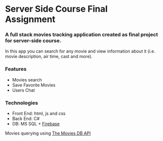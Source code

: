 # Server Side Course Final Assignment

### A full stack movies tracking application created as final project for server-side course.

In this app you can search for any movie and view information about it (i.e. movie description, air time, cast and more).

### Features

- Movies search
- Save Favorite Movies
- Users Chat

### Technologies

- Front End: html, js and css
- Back End: C#
- DB: MS SQL + [Firebase](https://firebase.google.com/)

Movies querying using [The Movies DB API](https://www.themoviedb.org/)
